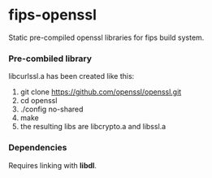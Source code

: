 # fips-openssl

Static pre-compiled openssl libraries for fips build system. 

### Pre-combiled library

libcurlssl.a has been created like this:

1. git clone https://github.com/openssl/openssl.git
2. cd openssl
3. ./config no-shared
5. make
6. the resulting libs are libcrypto.a and libssl.a

### Dependencies

Requires linking with __libdl__.
